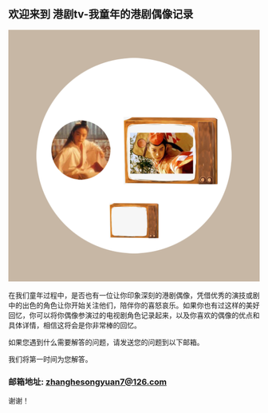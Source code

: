 ## 欢迎来到 港剧tv-我童年的港剧偶像记录

![Image](icon-1024.png)


在我们童年过程中，是否也有一位让你印象深刻的港剧偶像，凭借优秀的演技或剧中的出色的角色让你开始关注他们，陪伴你的喜怒哀乐。如果你也有过这样的美好回忆，你可以将你偶像参演过的电视剧角色记录起来，以及你喜欢的偶像的优点和具体详情，相信这将会是你非常棒的回忆。

如果您遇到什么需要解答的问题，请发送您的问题到以下邮箱。

我们将第一时间为您解答。

### 邮箱地址: zhanghesongyuan7@126.com

谢谢！
